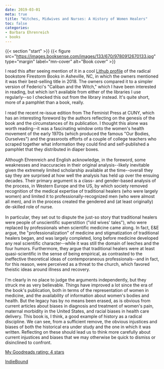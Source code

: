 ```yaml
---
date: 2019-03-01
meta: true
title: "Witches, Midwives and Nurses: A History of Women Healers"
toc: false
categories:
- Barbara Ehrenreich
- books
---
```


{{< section "start" >}}
{{< figure src="https://images.booksense.com/images/133/670/9780912670133.jpg" type="margin" label="mn-cover" alt="Book cover" >}}

I read this after seeing mention of it in a cool <a href="https://lithub.com/a-radical-bookstore-in-southern-appalachia-firestorm-books-cafe/" rel="nofollow noopener">Lithub profile</a> of the radical bookstore Firestorm Books in Asheville, NC, in which the owners mentioned it was their best-selling title in 2018. The owners compared it to a simpler version of Federici's "Caliban and the Witch," which I have been interested in reading, but which isn't available from either of the libraries I use regularly--so I checked this out from the library instead. It's quite short, more of a pamphlet than a book, really.<br /><br />I read the recent re-issue edition from The Feminist Press at CUNY, which has an interesting foreword by the authors reflecting on the genesis of the book and the circumstances of its publication. I thought this alone was worth reading--it was a fascinating window onto the women's health movement of the early 1970s (which produced the famous "Our Bodies, Ourselves") and the grassroots efforts of a couple of college teachers who scraped together what information they could find and self-published a pamphlet that they distributed in diaper boxes.<br /><br />Although Ehrenreich and English acknowledge, in the foreword, some weaknesses and inaccuracies in their original analysis--likely inevitable given the extremely limited scholarship available at the time--overall they say they are surprised at how well the analysis has held up over the ensuing decades. Their primary argument is a class- and gender-based analysis of the process, in Western Europe and the US, by which society removed recognition of the medical expertise of traditional healers (who were largely women) and limited it to professionally-recognized men (who were almost all men), and in the process created the gendered and (at least originally) de-skilled role of nurse.<br /><br />In particular, they set out to dispute the just-so story that traditional healers were people of unscientific superstition ("old wives' tales"), who were replaced by professionals when scientific medicine came along. In fact, E&amp;E argue, the "professionalization" of medicine and stigmatization of traditional healers began, and was largely completed, long before medicine developed any real scientific character--while it was still the domain of leeches and the four humors. Furthermore, they argue that traditional healers were at least quasi-scientific in the sense of being empirical, as contrasted to the ineffective theoretical ideas of contemporaneous professionals--and in fact, for this reason, were perceived as a threat to the church, which favored theistic ideas around illness and recovery.<br /><br />I'm clearly in no place to judge the arguments independently, but they struck me as very believable. Things have improved a lot since the era of the book's publication, both in terms of the representation of women in medicine, and the availability of information about women's bodies and health. But the legacy has by no means been erased, as is obvious from current articles about biases in diagnosis and treatment of women's pain, maternal morbidity in the United States, and racial biases in health care delivery. This book is, I think, a good example of history as a radical discipline. We can see, from a sufficient remove, the obvious injustices and biases of both the historical era under study and the one in which it was written. Reflecting on these should lead us to think more carefully about current injustices and biases that we may otherwise be quick to dismiss or disinclined to confront.

[My Goodreads rating: 4 stars](https://www.goodreads.com/review/show/2720535474)  

[IndieBound](https://www.indiebound.org/book/9780912670133)

